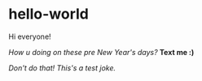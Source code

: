 # hello-world

Hi everyone!

*How u doing on these pre New Year's days?* **Text me :)**

_Don't do that! This's a test joke._
